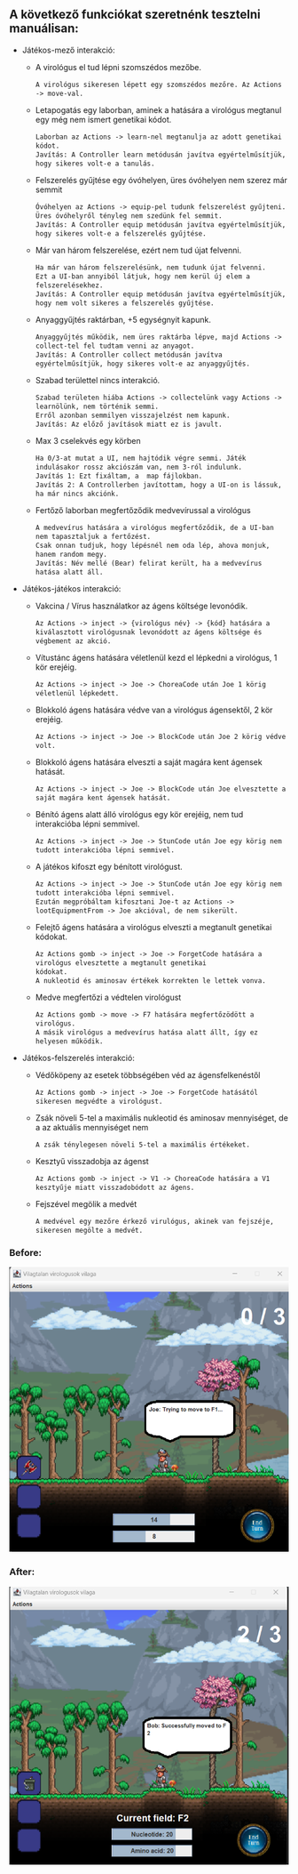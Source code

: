 ## A következő funkciókat szeretnénk tesztelni manuálisan:

- Játékos-mező interakció:
    - A virológus el tud lépni szomszédos mezőbe.

          A virológus sikeresen lépett egy szomszédos mezőre. Az Actions -> move-val.
    - Letapogatás egy laborban, aminek a hatására a virológus megtanul egy még nem ismert genetikai kódot.

          Laborban az Actions -> learn-nel megtanulja az adott genetikai kódot.
          Javítás: A Controller learn metódusán javítva egyértelműsítjük, hogy sikeres volt-e a tanulás.
    - Felszerelés gyűjtése egy óvóhelyen, üres óvóhelyen nem szerez már semmit

          Óvóhelyen az Actions -> equip-pel tudunk felszerelést gyűjteni.
          Üres óvóhelyről tényleg nem szedünk fel semmit.
          Javítás: A Controller equip metódusán javítva egyértelműsítjük, hogy sikeres volt-e a felszerelés gyűjtése. 
    - Már van három felszerelése, ezért nem tud újat felvenni.

          Ha már van három felszerelésünk, nem tudunk újat felvenni.
          Ezt a UI-ban annyiból látjuk, hogy nem kerül új elem a felszerelésekhez.
          Javítás: A Controller equip metódusán javítva egyértelműsítjük, hogy nem volt sikeres a felszerelés gyűjtése.
    - Anyaggyűjtés raktárban, +5 egységnyit kapunk.

          Anyaggyűjtés működik, nem üres raktárba lépve, majd Actions -> collect-tel fel tudtam venni az anyagot.
          Javítás: A Controller collect metódusán javítva egyértelműsítjük, hogy sikeres volt-e az anyaggyűjtés.
    - Szabad területtel nincs interakció.

          Szabad területen hiába Actions -> collectelünk vagy Actions -> learnölünk, nem történik semmi.
          Erről azonban semmilyen visszajelzést nem kapunk.
          Javítás: Az előző javítások miatt ez is javult.
    - Max 3 cselekvés egy körben

          Ha 0/3-at mutat a UI, nem hajtódik végre semmi. Játék indulásakor rossz akciószám van, nem 3-ról indulunk.
          Javítás 1: Ezt fixáltam, a  map fájlokban.
          Javítás 2: A Controllerben javítottam, hogy a UI-on is lássuk, ha már nincs akciónk.
    - Fertőző laborban megfertőződik medvevírussal a virológus

          A medvevírus hatására a virológus megfertőződik, de a UI-ban nem tapasztaljuk a fertőzést.
          Csak onnan tudjuk, hogy lépésnél nem oda lép, ahova monjuk, hanem random megy.
          Javítás: Név mellé (Bear) felirat került, ha a medvevírus hatása alatt áll.

- Játékos-játékos interakció:
    - Vakcina / Vírus használatkor az ágens költsége levonódik.

          Az Actions -> inject -> {virológus név} -> {kód} hatására a kiválasztott virológusnak levonódott az ágens költsége és végbement az akció.
    - Vítustánc ágens hatására véletlenül kezd el lépkedni a virológus, 1 kör erejéig.

          Az Actions -> inject -> Joe -> ChoreaCode után Joe 1 körig véletlenül lépkedett.  
    - Blokkoló ágens hatására védve van a virológus ágensektől, 2 kör erejéig.

          Az Actions -> inject -> Joe -> BlockCode után Joe 2 körig védve volt. 
    - Blokkoló ágens hatására elveszti a saját magára kent ágensek hatását.

          Az Actions -> inject -> Joe -> BlockCode után Joe elvesztette a saját magára kent ágensek hatását.
    - Bénító ágens alatt álló virológus egy kör erejéig, nem tud interakcióba lépni semmivel.

          Az Actions -> inject -> Joe -> StunCode után Joe egy körig nem tudott interakcióba lépni semmivel.
    - A játékos kifoszt egy bénított virológust.

          Az Actions -> inject -> Joe -> StunCode után Joe egy körig nem tudott interakcióba lépni semmivel.
          Ezután megpróbáltam kifosztani Joe-t az Actions -> lootEquipmentFrom -> Joe akcióval, de nem sikerült.
    - Felejtő ágens hatására a virológus elveszti a megtanult genetikai kódokat.

          Az Actions gomb -> inject -> Joe -> ForgetCode hatására a virológus elvesztette a megtanult genetikai
          kódokat.
          A nukleotid és aminosav értékek korrekten le lettek vonva.
    - Medve megfertőzi a védtelen virológust

          Az Actions gomb -> move -> F7 hatására megfertőzödött a virológus.
          A másik virológus a medvevírus hatása alatt állt, így ez helyesen működik.
- Játékos-felszerelés interakció:
    - Védőköpeny az esetek többségében véd az ágensfelkenéstől

          Az Actions gomb -> inject -> Joe -> ForgetCode hatásától sikeresen megvédte a virológust.
    - Zsák növeli 5-tel a maximális nukleotid és aminosav mennyiséget, de a az aktuális mennyiséget nem

          A zsák ténylegesen növeli 5-tel a maximális értékeket.
    - Kesztyű visszadobja az ágenst

          Az Actions gomb -> inject -> V1 -> ChoreaCode hatására a V1 kesztyűje miatt visszadobódott az ágens.

    - Fejszével megölik a medvét

          A medvével egy mezőre érkező virulógus, akinek van fejszéje, sikeresen megölte a medvét.

### Before:
  ![before](pics/before.png)

### After:
  ![after](pics/after.png)